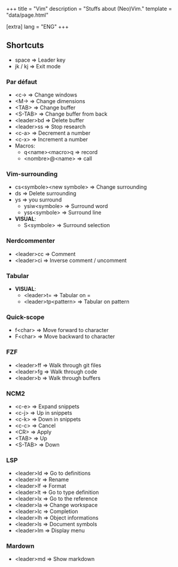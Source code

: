 +++
title = "Vim"
description = "Stuffs about (Neo)Vim."
template = "data/page.html"

[extra]
lang = "ENG"
+++

## Shortcuts

 * space => Leader key
 * jk / kj => Exit mode

### Par défaut

 * \<c-<direction>> => Change windows
 * \<M-<direction>> => Change dimensions
 * \<TAB>           => Change buffer
 * \<S-TAB>         => Change buffer from back
 * \<leader>bd      => Delete buffer
 * \<leader>ss      => Stop research
 * \<c-a>           => Decrement a number
 * \<c-x>           => Increment a number
 * Macros:
   * q\<name>\<macro>q => record
   * \<nombre>@\<name> => call

### Vim-surrounding

 * cs\<symbole>\<new symbole> => Change surrounding
 * ds<symbole>              => Delete surrounding
 * ys => you surround
    * ysiw\<symbole>  => Surround word
    * yss\<symbole>   => Surround line
 * __VISUAL__:
    * S\<symbole> => Surround selection

### Nerdcommenter

 * \<leader>cc => Comment
 * \<leader>ci => Inverse comment / uncomment

### Tabular

 * __VISUAL__:
   * \<leader>t=          => Tabular on =
   * \<leader>tp\<pattern> => Tabular on pattern

### Quick-scope

 * f\<char> => Move forward to character
 * F\<char> => Move backward to character

### FZF

 * \<leader>ff => Walk through git files
 * \<leader>fg => Walk through code
 * \<leader>b => Walk through buffers

### NCM2

 * \<c-e> => Expand snippets
 * \<c-j> => Up in snippets
 * \<c-k> => Down in snippets
 * \<c-c> => Cancel
 * \<CR>  => Apply
 * \<TAB> => Up
 * \<S-TAB> => Down

### LSP

  * \<leader>ld => Go to definitions
  * \<leader>lr => Rename
  * \<leader>lf => Format
  * \<leader>lt => Go to type definition
  * \<leader>lx => Go to the reference
  * \<leader>la => Change workspace
  * \<leader>lc => Completion
  * \<leader>lh => Object informations
  * \<leader>ls => Document symbols
  * \<leader>lm => Display menu

### Mardown

 * \<leader>md => Show markdown
